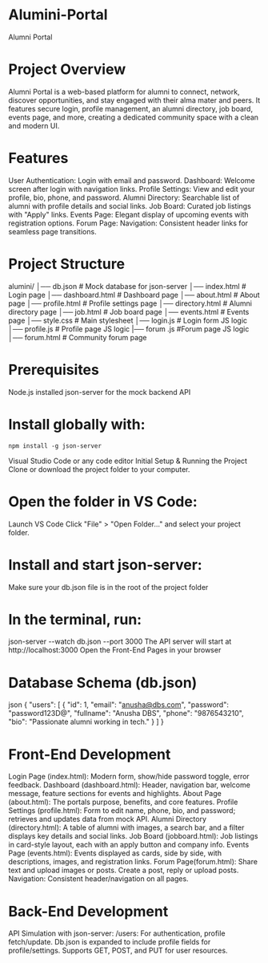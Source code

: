 # Alumini-Portal
Alumni Portal

# Project Overview
Alumni Portal is a web-based platform for alumni to connect, network, discover opportunities, and stay engaged with their alma mater and peers. It features secure login, profile management, an alumni directory, job board, events page, and more, creating a dedicated community space with a clean and modern UI.

# Features
User Authentication: Login with email and password.
Dashboard: Welcome screen after login with navigation links.
Profile Settings: View and edit your profile, bio, phone, and password.
Alumni Directory: Searchable list of alumni with profile details and social links.
Job Board: Curated job listings with "Apply" links.
Events Page: Elegant display of upcoming events with registration options.
Forum Page: 
Navigation: Consistent header links for seamless page transitions.

# Project Structure
alumini/
│── db.json                   # Mock database for json-server
│── index.html                # Login page
│── dashboard.html            # Dashboard page
│── about.html                # About page
│── profile.html              # Profile settings page
│── directory.html            # Alumni directory page
│── job.html                  # Job board page
│── events.html               # Events page
│── style.css                 # Main stylesheet 
│── login.js                  # Login form JS logic
│── profile.js                # Profile page JS logic
 |── forum  .js                #Forum page JS logic
│── forum.html                  # Community forum page

# Prerequisites
Node.js installed
json-server for the mock backend API

# Install globally with:
    npm install -g json-server
Visual Studio Code or any code editor
Initial Setup & Running the Project
Clone or download the project folder to your computer.

# Open the folder in VS Code:
Launch VS Code
Click "File" > "Open Folder…" and select your project folder.

# Install and start json-server:
Make sure your db.json file is in the root of the project folder 

# In the terminal, run:
json-server --watch db.json --port 3000
The API server will start at http://localhost:3000
Open the Front-End Pages in your browser

# Database Schema (db.json)
json
{
  "users": [
    {
      "id": 1,
      "email": "anusha@dbs.com",
      "password": "password123D@",
      "fullname": "Anusha DBS",
      "phone": "9876543210",
      "bio": "Passionate alumni working in tech."
    }
  ]
}



# Front-End Development
Login Page (index.html): Modern form, show/hide password toggle, error feedback.
Dashboard (dashboard.html): Header, navigation bar, welcome message, feature sections for events and highlights.
About Page (about.html): The portals purpose, benefits, and core features.
Profile Settings (profile.html): Form to edit name, phone, bio, and password; retrieves and updates data from mock API.
Alumni Directory (directory.html): A table of alumni with images, a search bar, and a filter displays key details and social links.
Job Board (jobboard.html): Job listings in card-style layout, each with an apply button and company info.
Events Page (events.html): Events displayed as cards, side by side, with descriptions, images, and registration links.
Forum Page(forum.html): Share text and upload images or posts. Create a post, reply or upload posts.
Navigation: Consistent header/navigation on all pages.

# Back-End Development
API Simulation with json-server:
/users: For authentication, profile fetch/update.
Db.json is expanded to include profile fields for profile/settings.
Supports GET, POST, and PUT for user resources.

